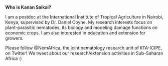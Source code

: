
**Who is Kanan Saikai?**

I am a postdoc at the International Institute of Tropical Agriculture in Nairobi, Kenya, supervised by Dr. Daniel Coyne.
My research interests focus on plant-parasitic nematodes, its biology and modeling damage functions on economic crops. I am also interested in education and extension for growers.

Please follow @NemAfrica, the joint nematology research unit of IITA-ICIPE, on Twitter!
We tweet about our research/extension activities in Sub-Saharan Africa :)

 
 
